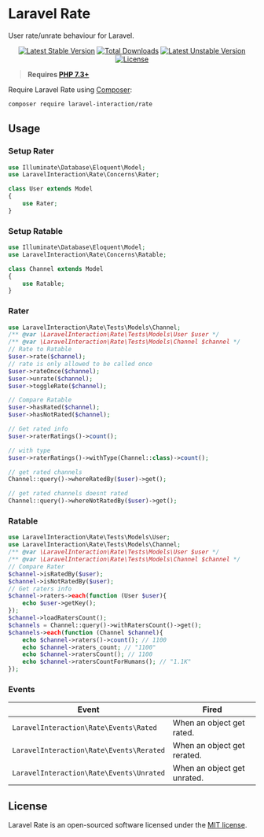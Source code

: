 # Laravel Rate

User rate/unrate behaviour for Laravel.

<p align="center">
<a href="https://packagist.org/packages/laravel-interaction/rate"><img src="https://poser.pugx.org/laravel-interaction/rate/v/stable.svg" alt="Latest Stable Version"></a>
<a href="https://packagist.org/packages/laravel-interaction/rate"><img src="https://poser.pugx.org/laravel-interaction/rate/downloads" alt="Total Downloads"></a>
<a href="https://packagist.org/packages/laravel-interaction/rate"><img src="https://poser.pugx.org/laravel-interaction/rate/v/unstable.svg" alt="Latest Unstable Version"></a>
<a href="https://packagist.org/packages/laravel-interaction/rate"><img src="https://poser.pugx.org/laravel-interaction/rate/license" alt="License"></a>
</p>

> **Requires [PHP 7.3+](https://php.net/releases/)**

Require Laravel Rate using [Composer](https://getcomposer.org):

```bash
composer require laravel-interaction/rate
```

## Usage

### Setup Rater

```php
use Illuminate\Database\Eloquent\Model;
use LaravelInteraction\Rate\Concerns\Rater;

class User extends Model
{
    use Rater;
}
```

### Setup Ratable

```php
use Illuminate\Database\Eloquent\Model;
use LaravelInteraction\Rate\Concerns\Ratable;

class Channel extends Model
{
    use Ratable;
}
```

### Rater

```php
use LaravelInteraction\Rate\Tests\Models\Channel;
/** @var \LaravelInteraction\Rate\Tests\Models\User $user */
/** @var \LaravelInteraction\Rate\Tests\Models\Channel $channel */
// Rate to Ratable
$user->rate($channel);
// rate is only allowed to be called once
$user->rateOnce($channel);
$user->unrate($channel);
$user->toggleRate($channel);

// Compare Ratable
$user->hasRated($channel);
$user->hasNotRated($channel);

// Get rated info
$user->raterRatings()->count(); 

// with type
$user->raterRatings()->withType(Channel::class)->count(); 

// get rated channels
Channel::query()->whereRatedBy($user)->get();

// get rated channels doesnt rated
Channel::query()->whereNotRatedBy($user)->get();
```

### Ratable

```php
use LaravelInteraction\Rate\Tests\Models\User;
use LaravelInteraction\Rate\Tests\Models\Channel;
/** @var \LaravelInteraction\Rate\Tests\Models\User $user */
/** @var \LaravelInteraction\Rate\Tests\Models\Channel $channel */
// Compare Rater
$channel->isRatedBy($user); 
$channel->isNotRatedBy($user);
// Get raters info
$channel->raters->each(function (User $user){
    echo $user->getKey();
});
$channel->loadRatersCount();
$channels = Channel::query()->withRatersCount()->get();
$channels->each(function (Channel $channel){
    echo $channel->raters()->count(); // 1100
    echo $channel->raters_count; // "1100"
    echo $channel->ratersCount(); // 1100
    echo $channel->ratersCountForHumans(); // "1.1K"
});
```

### Events

| Event | Fired |
| --- | --- |
| `LaravelInteraction\Rate\Events\Rated` | When an object get rated. |
| `LaravelInteraction\Rate\Events\Rerated` | When an object get rerated. |
| `LaravelInteraction\Rate\Events\Unrated` | When an object get unrated. |

## License

Laravel Rate is an open-sourced software licensed under the [MIT license](LICENSE).
